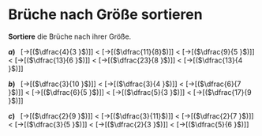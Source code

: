 <!--
version:  0.0.1

language: de

@style
input {
    text-align: center;
}

.flex-container {
    display: flex;
    flex-wrap: wrap;
    align-items: stretch;
    gap: 20px;
}

.flex-child {
    flex: 1;
    min-width: 350px;
    margin-right: 20px;
}

@media (max-width: 400px) {
    .flex-child {
        flex: 100%;
        margin-right: 0;
    }
}
@end

formula: \carry   \textcolor{red}{\scriptsize #1}
formula: \digit   \rlap{\carry{#1}}\phantom{#2}#2
formula: \permil  \text{‰}


import: https://raw.githubusercontent.com/LiaTemplates/Tikz-Jax/main/README.md

script: https://cdn.jsdelivr.net/gh/LiaTemplates/Tikz-Jax@main/dist/index.js

import: https://raw.githubusercontent.com/liaTemplates/algebrite/master/README.md

import: https://raw.githubusercontent.com/LiaTemplates/GGBScript/refs/heads/main/README.md



tags: Bruchrechnung, Sachaufgabe, mittel, niedrig, Angeben

comment: Sortiere die Brüche nach ihrer Größe.

author: Martin Lommatzsch

-->




# Brüche nach Größe sortieren



**Sortiere** die Brüche nach ihrer Größe.



<!-- data-solution-button="5" 
data-randomize="true" -->
__$a)\;\;$__
[->[($\dfrac{4}{3 }$)]] $<$ 
[->[($\dfrac{11}{8}$)]] $<$ 
[->[($\dfrac{9}{5 }$)]] $<$ 
[->[($\dfrac{13}{6 }$)]] $<$ 
[->[($\dfrac{23}{8 }$)]] $<$ 
[->[($\dfrac{13}{4 }$)]]



<!-- data-solution-button="5" 
data-randomize="true" -->
__$b)\;\;$__
[->[($\dfrac{3}{10 }$)]] $<$ 
[->[($\dfrac{3}{4 }$)]] $<$ 
[->[($\dfrac{6}{7 }$)]] $<$ 
[->[($\dfrac{6}{5 }$)]] $<$ 
[->[($\dfrac{5}{3 }$)]] $<$ 
[->[($\dfrac{17}{9 }$)]]



<!-- data-solution-button="5" 
data-randomize="true" -->
__$c)\;\;$__
[->[($\dfrac{2}{9 }$)]] $<$ 
[->[($\dfrac{3}{11}$)]] $<$ 
[->[($\dfrac{2}{7 }$)]] $<$ 
[->[($\dfrac{3}{5 }$)]] $<$ 
[->[($\dfrac{2}{3 }$)]] $<$ 
[->[($\dfrac{5}{6 }$)]]


